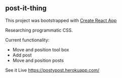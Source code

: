 
## post-it-thing

This project was bootstrapped with [Create React App](https://github.com/facebook/create-react-app)
 
Researching programmatic CSS. 

Current functionality: 

* Move and position tool box
* Add post
* Move and position posts

See it Live https://postypost.herokuapp.com/
